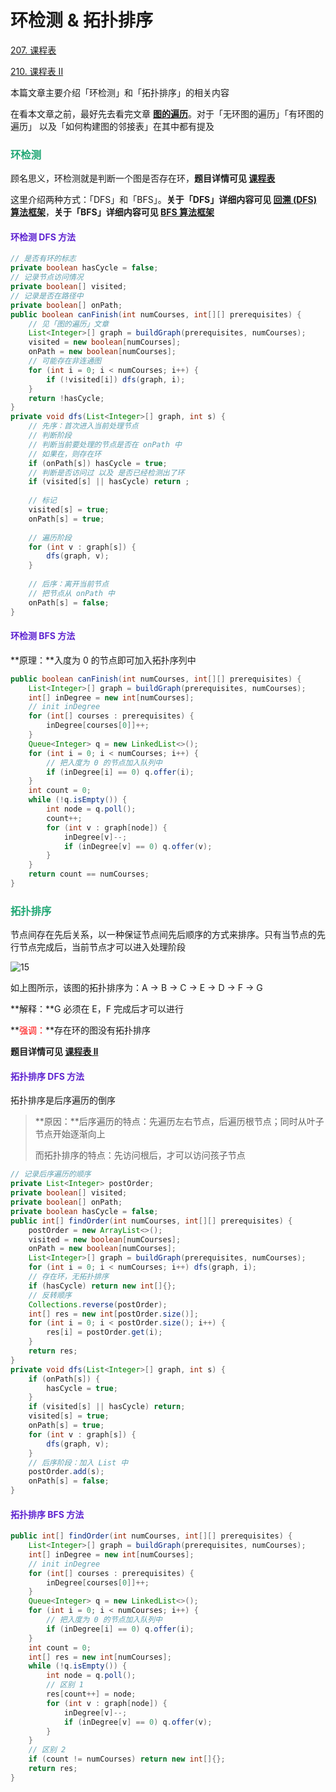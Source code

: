 # 环检测 & 拓扑排序

[207. 课程表](https://leetcode-cn.com/problems/course-schedule/)

[210. 课程表 II](https://leetcode-cn.com/problems/course-schedule-ii/)



本篇文章主要介绍「环检测」和「拓扑排序」的相关内容

在看本文章之前，最好先去看完文章 **[图的遍历](./图的遍历.html)**。对于「无环图的遍历」「有环图的遍历」 以及「如何构建图的邻接表」在其中都有提及

### <font color=#1FA774>环检测</font>

顾名思义，环检测就是判断一个图是否存在环，**题目详情可见 [课程表](https://leetcode-cn.com/problems/course-schedule/)**

这里介绍两种方式：「DFS」和「BFS」。**关于「DFS」详细内容可见 [回溯 (DFS) 算法框架](./回溯(DFS).html)**，**关于「BFS」详细内容可见 [BFS 算法框架](./BFS.html)**

#### <font color=#5D21D0>环检测 DFS 方法</font>

```java
// 是否有环的标志
private boolean hasCycle = false;
// 记录节点访问情况
private boolean[] visited;
// 记录是否在路径中
private boolean[] onPath;
public boolean canFinish(int numCourses, int[][] prerequisites) {
    // 见「图的遍历」文章
    List<Integer>[] graph = buildGraph(prerequisites, numCourses);
    visited = new boolean[numCourses];
    onPath = new boolean[numCourses];
    // 可能存在非连通图
    for (int i = 0; i < numCourses; i++) {
        if (!visited[i]) dfs(graph, i);
    }
    return !hasCycle;
}
private void dfs(List<Integer>[] graph, int s) {
    // 先序：首次进入当前处理节点
    // 判断阶段
    // 判断当前要处理的节点是否在 onPath 中
    // 如果在，则存在环
    if (onPath[s]) hasCycle = true;
    // 判断是否访问过 以及 是否已经检测出了环
    if (visited[s] || hasCycle) return ;
    
    // 标记
    visited[s] = true;
    onPath[s] = true;
    
    // 遍历阶段
    for (int v : graph[s]) {
        dfs(graph, v);
    }
    
    // 后序：离开当前节点
    // 把节点从 onPath 中
    onPath[s] = false;
}
```

#### <font color=#5D21D0>环检测 BFS 方法</font>

**原理：**入度为 0 的节点即可加入拓扑序列中

```java
public boolean canFinish(int numCourses, int[][] prerequisites) {
    List<Integer>[] graph = buildGraph(prerequisites, numCourses);
    int[] inDegree = new int[numCourses];
    // init inDegree
    for (int[] courses : prerequisites) {
        inDegree[courses[0]]++;
    }
    Queue<Integer> q = new LinkedList<>();
    for (int i = 0; i < numCourses; i++) {
        // 把入度为 0 的节点加入队列中
        if (inDegree[i] == 0) q.offer(i);
    }
    int count = 0;
    while (!q.isEmpty()) {
        int node = q.poll();
        count++;
        for (int v : graph[node]) {
            inDegree[v]--;
            if (inDegree[v] == 0) q.offer(v);
        }
    }
    return count == numCourses;
}
```

### <font color=#1FA774>拓扑排序</font>

节点间存在先后关系，以一种保证节点间先后顺序的方式来排序。只有当节点的先行节点完成后，当前节点才可以进入处理阶段

![15](https://cdn.jsdelivr.net/gh/LFool/image-hosting@master/20220513/1910071652440207nSEgGj15.svg)

如上图所示，该图的拓扑排序为：A -> B -> C -> E -> D -> F -> G

**解释：**G 必须在 E，F 完成后才可以进行

**<font color='red'>强调：</font>**存在环的图没有拓扑排序

**题目详情可见 [课程表 II](https://leetcode-cn.com/problems/course-schedule-ii/)**

#### <font color=#5D21D0>拓扑排序 DFS 方法</font>

拓扑排序是后序遍历的倒序

> **原因：**后序遍历的特点：先遍历左右节点，后遍历根节点；同时从叶子节点开始逐渐向上
>
> 而拓扑排序的特点：先访问根后，才可以访问孩子节点

```java
// 记录后序遍历的顺序
private List<Integer> postOrder;
private boolean[] visited;
private boolean[] onPath;
private boolean hasCycle = false;
public int[] findOrder(int numCourses, int[][] prerequisites) {
    postOrder = new ArrayList<>();
    visited = new boolean[numCourses];
    onPath = new boolean[numCourses];
    List<Integer>[] graph = buildGraph(prerequisites, numCourses);
    for (int i = 0; i < numCourses; i++) dfs(graph, i);
    // 存在环，无拓扑排序
    if (hasCycle) return new int[]{};
    // 反转顺序
    Collections.reverse(postOrder);
    int[] res = new int[postOrder.size()];
    for (int i = 0; i < postOrder.size(); i++) {
        res[i] = postOrder.get(i);
    }
    return res;
}
private void dfs(List<Integer>[] graph, int s) {
    if (onPath[s]) {
        hasCycle = true;
    }
    if (visited[s] || hasCycle) return;
    visited[s] = true;
    onPath[s] = true;
    for (int v : graph[s]) {
        dfs(graph, v);
    }
    // 后序阶段：加入 List 中
    postOrder.add(s);
    onPath[s] = false;
}
```

#### <font color=#5D21D0>拓扑排序 BFS 方法</font>

```java
public int[] findOrder(int numCourses, int[][] prerequisites) {
    List<Integer>[] graph = buildGraph(prerequisites, numCourses);
    int[] inDegree = new int[numCourses];
    // init inDegree
    for (int[] courses : prerequisites) {
        inDegree[courses[0]]++;
    }
    Queue<Integer> q = new LinkedList<>();
    for (int i = 0; i < numCourses; i++) {
        // 把入度为 0 的节点加入队列中
        if (inDegree[i] == 0) q.offer(i);
    }
    int count = 0;
    int[] res = new int[numCourses];
    while (!q.isEmpty()) {
        int node = q.poll();
        // 区别 1
        res[count++] = node;
        for (int v : graph[node]) {
            inDegree[v]--;
            if (inDegree[v] == 0) q.offer(v);
        }
    }
    // 区别 2
    if (count != numCourses) return new int[]{};
    return res;
}
```

